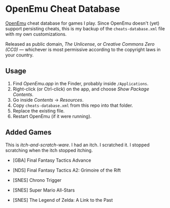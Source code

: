 # OpenEmu Cheat Database

[OpenEmu] cheat database for games I play. Since OpenEmu doesn't (yet) support persisting cheats, this is my backup of the `cheats-database.xml` file with my own customizations.

Released as public domain, _The Unlicense_, or _Creative Commons Zero (CC0)_ — whichever is most permissive according to the copyright laws in your country.

## Usage

1. Find _OpenEmu.app_ in the Finder, probably inside `/Applications`.
1. Right-click (or Ctrl-click) on the app, and choose _Show Package Contents_.
1. Go inside _Contents_ → _Resources_.
1. Copy `cheats-database.xml` from this repo into that folder.
1. Replace the existing file.
1. Restart OpenEmu (if it were running).

## Added Games

This is _itch-and-scratch-ware_. I had an itch. I scratched it. I stopped scratching when the itch stopped itching.

* [GBA] Final Fantasy Tactics Advance
* [NDS] Final Fantasy Tactics A2: Grimoire of the Rift
* [SNES] Chrono Trigger
* [SNES] Super Mario All-Stars
* [SNES] The Legend of Zelda: A Link to the Past

  [OpenEmu]: https://openemu.org
